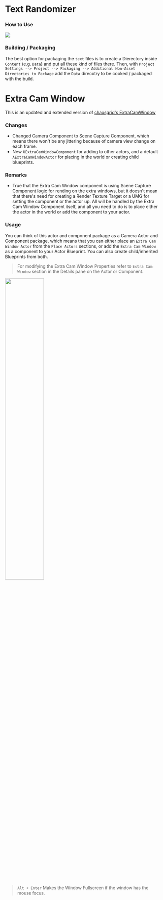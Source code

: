 # Text Randomizer

### How to Use
<img src=".github/text_randomizer_node_v2.png">

### Building / Packaging
The best option for packaging the `text` files is to create a Dierectory inside `Content` (e.g. `Data`) and put all these kind of files there. Then, with `Project Settings --> Project --> Packaging --> Additional Non-Asset Directories to Package` add the `Data` direcotry to be cooked / packaged with the build.

# Extra Cam Window
This is an updated and extended version of [chaosgrid's ExtraCamWindow](https://github.com/chaosgrid/ExtraCamWindow)

### Changes
* Changed Camera Component to Scene Capture Component, which means there won't be any jittering because of camera view change on each frame.
* New `UExtraCamWindowComponent` for adding to other actors, and a default `AExtraCamWindowActor` for placing in the world or creating child blueprints.
### Remarks
* True that the Extra Cam Window component is using Scene Capture Component logic for rending on the extra windows, but it doesn't mean that there's need for creating a Render Texture Target or a UMG for setting the component or the actor up. All will be handled by the Extra Cam Window Component itself, and all you need to do is to place either the actor in the world or add the component to your actor.

### Usage
You can think of this actor and component package as a Camera Actor and Component package, which means that you can either place an `Extra Cam Window Actor` from the `Place Actors` sections, or add the `Extra Cam Window` as a component to your Actor Blueprint. You can also create child/inherited Blueprints from both.

> For modifying the Extra Cam Window Properties refer to `Extra Cam Window` section in the Details pane on the Actor or Component.

<img src=".github/extra_cam_pane.png" style="width: 50%;">

> `Alt + Enter` Makes the Window Fullscreen if the window has the mouse focus.
